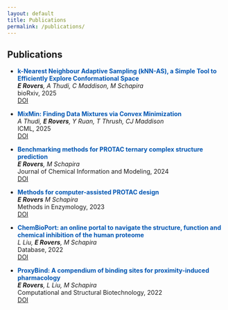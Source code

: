 ```yaml
---
layout: default
title: Publications
permalink: /publications/
---
```


## Publications

- <span style="color: #0056b3;">**k-Nearest Neighbour Adaptive Sampling (kNN-AS), a Simple Tool to Efficiently Explore Conformational Space**</span>  
  ***E Rovers**, A Thudi, C Maddison, M Schapira*  
  bioRxiv, 2025  
  [DOI](https://doi.org/10.1101/2025.03.05.641673)

- <span style="color: #0056b3;">**MixMin: Finding Data Mixtures via Convex Minimization**</span>  
  *A Thudi, **E Rovers**, Y Ruan, T Thrush, CJ Maddison*  
  ICML, 2025    
  [DOI](https://doi.org/10.48550/arXiv.2502.10510)

- <span style="color: #0056b3;">**Benchmarking methods for PROTAC ternary complex structure prediction**</span>  
  ***E Rovers**, M Schapira*  
  Journal of Chemical Information and Modeling, 2024  
  [DOI](https://doi.org/10.1021/acs.jcim.4c00426)

- <span style="color: #0056b3;">**Methods for computer-assisted PROTAC design**</span>  
  ***E Rovers** M Schapira*  
  Methods in Enzymology, 2023  
  [DOI](https://doi.org/10.1016/bs.mie.2023.06.020)

- <span style="color: #0056b3;">**ChemBioPort: an online portal to navigate the structure, function and chemical inhibition of the human proteome**</span>  
  *L Liu, **E Rovers**, M Schapira*  
  Database, 2022  
  [DOI](https://doi.org/10.1093/database/baac088)

- <span style="color: #0056b3;">**ProxyBind: A compendium of binding sites for proximity-induced pharmacology**</span>  
  ***E Rovers**, L Liu, M Schapira*  
  Computational and Structural Biotechnology, 2022  
  [DOI](https://doi.org/10.1016/j.csbj.2022.11.010)

